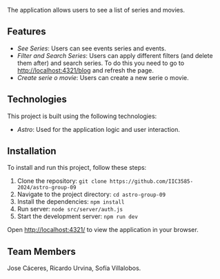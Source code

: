The application allows users to see a list of series and movies.

## Features

- *See Series*: Users can see events series and events.
- *Filter and Search Series*: Users can apply different filters (and delete them after) and search series. To do this you need to go to [http://localhost:4321/blog](http://localhost:4321/blog) and refresh the page.
- *Create serie o movie*: Users can create a new serie o movie.


## Technologies

This project is built using the following technologies:

- *Astro*: Used for the application logic and user interaction.

## Installation

To install and run this project, follow these steps:

1. Clone the repository: `git clone https://github.com/IIC3585-2024/astro-group-09`
2. Navigate to the project directory: `cd astro-group-09`
3. Install the dependencies: `npm install`
4. Run server: `node src/server/auth.js`
5. Start the development server: `npm run dev`

Open [http://localhost:4321/](http://localhost:4321/) to view the application in your browser.

## Team Members

Jose Cáceres, Ricardo Urvina, Sofía Villalobos.